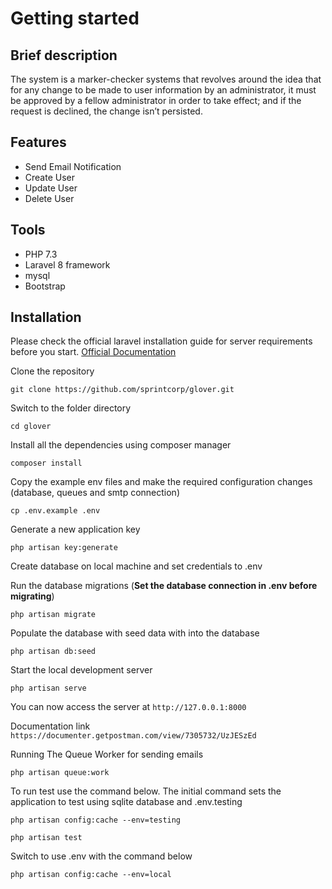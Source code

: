 # Getting started

## Brief description

The system is a marker-checker systems that revolves around the idea that for any change to be made to user
information by an administrator, it must be approved by a fellow administrator in order to take
effect; and if the request is declined, the change isn’t persisted.

## Features
- Send Email Notification
- Create User
- Update User
- Delete User

## Tools
- PHP 7.3
- Laravel 8 framework
- mysql
- Bootstrap


## Installation

Please check the official laravel installation guide for server requirements before you start.
[Official Documentation](https://laravel.com/docs/8.x/installation)


Clone the repository

    git clone https://github.com/sprintcorp/glover.git

Switch to the folder directory

    cd glover

Install all the dependencies using composer manager

    composer install


Copy the example env files and make the required configuration changes (database, queues and smtp connection)

    cp .env.example .env


Generate a new application key

    php artisan key:generate

Create database on local machine and set credentials to .env

Run the database migrations (**Set the database connection in .env before migrating**)

    php artisan migrate

Populate the database with seed data with into the database

    php artisan db:seed

Start the local development server

    php artisan serve

You can now access the server at `http://127.0.0.1:8000`

Documentation link `https://documenter.getpostman.com/view/7305732/UzJESzEd`

Running The Queue Worker for sending emails

    php artisan queue:work

To run test use the command below. The initial command sets the application to test using
sqlite database and .env.testing

    php artisan config:cache --env=testing
    
    php artisan test

Switch to use .env with the command below

    php artisan config:cache --env=local

